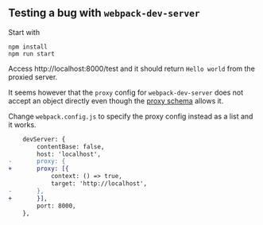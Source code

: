 ## Testing a bug with `webpack-dev-server`

Start with

```
npm install
npm run start
```

Access http://localhost:8000/test and it should return `Hello world` from the proxied server.

It seems however that the `proxy` config for `webpack-dev-server` does not accept an object directly even though the [proxy schema](https://github.com/webpack/webpack-dev-server/blob/master/lib/optionsSchema.json#L244) allows it.

Change `webpack.config.js` to specify the proxy config instead as a list and it works.

```diff
    devServer: {
        contentBase: false,
        host: 'localhost',
-       proxy: {
+       proxy: [{
            context: () => true,
            target: 'http://localhost',
-       },
+       }],
        port: 8000,
    },
```

